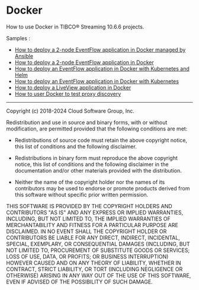 # Docker

How to use Docker in TIBCO&reg; Streaming 10.6.6 projects.

Samples :

* [How to deploy a 2-node EventFlow application in Docker managed by Ansible](ef-2node-ansible/README.md)
* [How to deploy a 2-node EventFlow application in Docker](ef-2node/README.md)
* [How to deploy an EventFlow application in Docker with Kubernetes and Helm](ef-helm/README.md)
* [How to deploy an EventFlow application in Docker with Kubernetes](ef-kubernetes/README.md)
* [How to deploy a LiveView application in Docker](lv-1node/README.md)
* [How to user Docker to test proxy discovery](pd-test/README.md)

---
Copyright (c) 2018-2024 Cloud Software Group, Inc.

Redistribution and use in source and binary forms, with or without
modification, are permitted provided that the following conditions are met:

* Redistributions of source code must retain the above copyright notice, this
  list of conditions and the following disclaimer.

* Redistributions in binary form must reproduce the above copyright notice,
  this list of conditions and the following disclaimer in the documentation
  and/or other materials provided with the distribution.

* Neither the name of the copyright holder nor the names of its
  contributors may be used to endorse or promote products derived from
  this software without specific prior written permission.

THIS SOFTWARE IS PROVIDED BY THE COPYRIGHT HOLDERS AND CONTRIBUTORS "AS IS"
AND ANY EXPRESS OR IMPLIED WARRANTIES, INCLUDING, BUT NOT LIMITED TO, THE
IMPLIED WARRANTIES OF MERCHANTABILITY AND FITNESS FOR A PARTICULAR PURPOSE ARE
DISCLAIMED. IN NO EVENT SHALL THE COPYRIGHT HOLDER OR CONTRIBUTORS BE LIABLE
FOR ANY DIRECT, INDIRECT, INCIDENTAL, SPECIAL, EXEMPLARY, OR CONSEQUENTIAL
DAMAGES (INCLUDING, BUT NOT LIMITED TO, PROCUREMENT OF SUBSTITUTE GOODS OR
SERVICES; LOSS OF USE, DATA, OR PROFITS; OR BUSINESS INTERRUPTION) HOWEVER
CAUSED AND ON ANY THEORY OF LIABILITY, WHETHER IN CONTRACT, STRICT LIABILITY,
OR TORT (INCLUDING NEGLIGENCE OR OTHERWISE) ARISING IN ANY WAY OUT OF THE USE
OF THIS SOFTWARE, EVEN IF ADVISED OF THE POSSIBILITY OF SUCH DAMAGE.

